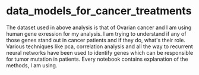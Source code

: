 # data_models_for_cancer_treatments
The dataset used in above analysis is that of Ovarian cancer and I am using human gene exression for my analysis.
I am trying to understand if any of those genes stand out in cancer patients and if they do, what's their role.
Various techniques like pca, correlation analysis and all the way to recurrent neural networks have been used to identify genes which can be responsible for tumor mutation in patients. Every notebook contains explanation of the methods, I am using.
